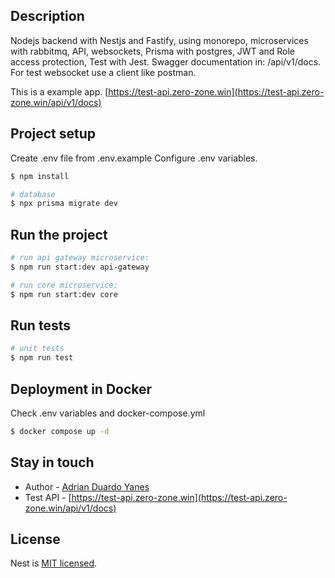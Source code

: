 ## Description

Nodejs backend with Nestjs and Fastify, using monorepo, microservices with rabbitmq, API, websockets, Prisma with postgres, JWT and Role access protection, Test with Jest.
Swagger documentation in: /api/v1/docs.
For test websocket use a client like postman.

This is a example app.
[https://test-api.zero-zone.win](https://test-api.zero-zone.win/api/v1/docs)

## Project setup

Create .env file from .env.example
Configure .env variables.

```bash
$ npm install

# database
$ npx prisma migrate dev
```

## Run the project

```bash
# run api gateway microservice:
$ npm run start:dev api-gateway

# run core microservice:
$ npm run start:dev core

```

## Run tests

```bash
# unit tests
$ npm run test

```

## Deployment in Docker

Check .env variables and docker-compose.yml


```bash
$ docker compose up -d

```

## Stay in touch

- Author - [Adrian Duardo Yanes](https://www.linkedin.com/in/adrian-dy89/)
- Test API - [https://test-api.zero-zone.win](https://test-api.zero-zone.win/api/v1/docs)

## License

Nest is [MIT licensed](https://github.com/nestjs/nest/blob/master/LICENSE).
